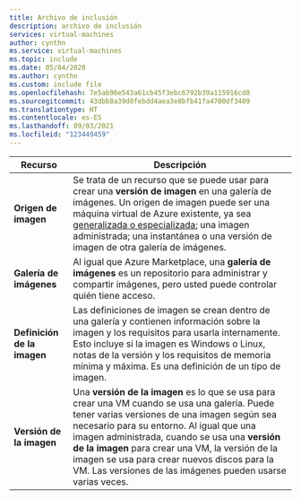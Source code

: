 ```yaml
---
title: Archivo de inclusión
description: archivo de inclusión
services: virtual-machines
author: cynthn
ms.service: virtual-machines
ms.topic: include
ms.date: 05/04/2020
ms.author: cynthn
ms.custom: include file
ms.openlocfilehash: 7e5ab96e543a61cb45f3ebc6792b39a115916cd0
ms.sourcegitcommit: 43dbb8a39d0febdd4aea3e8bfb41fa4700df3409
ms.translationtype: HT
ms.contentlocale: es-ES
ms.lasthandoff: 09/03/2021
ms.locfileid: "123449459"
---
```

| Recurso | Descripción|
|----------|------------|
| **Origen de imagen** | Se trata de un recurso que se puede usar para crear una **versión de imagen** en una galería de imágenes. Un origen de imagen puede ser una máquina virtual de Azure existente, ya sea [generalizada o especializada](../shared-image-galleries.md#generalized-and-specialized-images); una imagen administrada; una instantánea o una versión de imagen de otra galería de imágenes. |
| **Galería de imágenes** | Al igual que Azure Marketplace, una **galería de imágenes** es un repositorio para administrar y compartir imágenes, pero usted puede controlar quién tiene acceso. |
| **Definición de la imagen** | Las definiciones de imagen se crean dentro de una galería y contienen información sobre la imagen y los requisitos para usarla internamente. Esto incluye si la imagen es Windows o Linux, notas de la versión y los requisitos de memoria mínima y máxima. Es una definición de un tipo de imagen. |
| **Versión de la imagen** | Una **versión de la imagen** es lo que se usa para crear una VM cuando se usa una galería. Puede tener varias versiones de una imagen según sea necesario para su entorno. Al igual que una imagen administrada, cuando se usa una **versión de la imagen** para crear una VM, la versión de la imagen se usa para crear nuevos discos para la VM. Las versiones de las imágenes pueden usarse varias veces. |